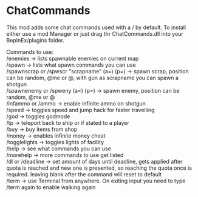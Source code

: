 # ChatCommands
This mod adds some chat commands used with a / by default.
To install either use a mod Manager or just drag thr ChatCommands.dll into your BepInEx/plugins folder.

Commands to use:  
/enemies -> lists spawnable enemies on current map  
/spawn -> lists what spawn commands you can use  
/spawnscrap or /spwscr "scrapname" (a=<amount>) (p=<position>) -> spawn scrap, position can be random, @me or @<playername>, with gun as scrapname you can spawn a shotgun  
/spawnenemy or /spweny <enemyname> (a=<amount>) (p=<position>) -> spawn enemy, position can be random, @me or @<playername>  
/infammo or /ammo -> enable infinite ammo on shotgun  
/speed -> toggles speed and jump hack for faster travelling  
/god -> toggles godmode  
/tp <playername> -> teleport back to ship or if  stated to a player  
/buy <item> <count> -> buy items from shop  
/money -> enables infinite money cheat  
/togglelights -> toggles lights of facility  
/help -> see what commands you can use  
/morehelp -> more commands to use get listed  
/dl <days> or /deadline <days> -> set amount of days until deadline, gets applied after quota is reached and new one is presented, so reaching the quota once is required. leaving blank after the command will reset to default  
/term -> use Terminal from anywhere. On exiting input you need to type /term again to enable walking again  
